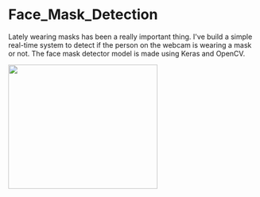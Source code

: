 # Face_Mask_Detection

Lately wearing masks has been a really important thing. I've build a simple real-time system to detect if the person on the webcam is wearing a mask or not. The face mask detector model is made using Keras and OpenCV.


<div style="width: 300px; height: 250px; overflow: hidden">
  <img src="mask-detection.gif" width="300" height="250">
</div>
